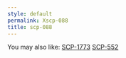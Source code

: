 ```yaml
---
style: default
permalink: Xscp-088
title: scp-088
---
```

You may also like:
[SCP-1773](http://scp-wiki.net/scp-1773)
[SCP-552](http://scp-wiki.net/scp-552)